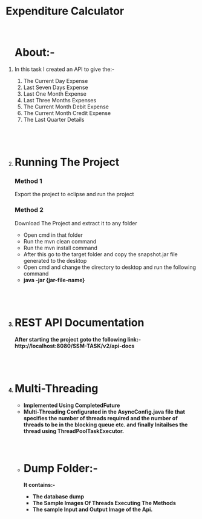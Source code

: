 <h1> Expenditure Calculator </h1>
<br/>
<ol> <h1>About:-</h1>
 <li>   
<p> In this task I created an API to give the:-
    <ol>
      <li> The Current Day Expense</li>
      <li> Last Seven Days Expense</li>
      <li> Last One Month Expense</li>
      <li> Last Three Months Expenses</li>
      <li> The Current Month Debit Expense</li>
      <li> The Current Month Credit Expense</li>
      <li> The Last Quarter Details</li>
     </ol>
</p>
</li>
<br/><br/>
<li>
<h1> Running The Project</h1>
<h3> Method 1</h3>
  <p> Export the project to eclipse and run the project </p>
<h3> Method 2</h3>
  <p> Download The Project and extract it to any folder
    <ul>
      <li>Open cmd in that folder</li>
      <li>Run the mvn clean command</li>
      <li>Run the mvn install command</li>
      <li>After this go to the target folder and copy the snapshot.jar file generated to the desktop</li>
      <li>Open cmd and change the directory to desktop and run the following command</li>
      <li><b> java -jar {jar-file-name} </li>
     </ul>
    <p>
        </li>
      <br/><br/>
  <li>
 <h1> REST API Documentation </h1>
        <p> After starting the project goto the following link:- <br/>
          <b> http://localhost:8080/SSM-TASK/v2/api-docs </b>
          </p>
    </li>
    <br/><br/>
   <li>
       <h1> Multi-Threading </h1>
       <ul>
         <li> Implemented Using CompletedFuture<T> </li>
         <li> Multi-Threading Configurated in the AsyncConfig.java file that specifies the number of threads required and the number of threads to be in the blocking queue etc. and finally Initailses the thread using ThreadPoolTaskExecutor. </li>
 </li>
 <br/><br/>
   <li>
  <h1> Dump Folder:- </h1>
    <p> It contains:- </p>
    <ul>
        <li> The database dump </li>
        <li> The Sample Images Of Threads Executing The Methods </li>
        <li> The sample Input and Output Image of the Api. </li>
    </ul>
    </li>
    </ol>
        
  
